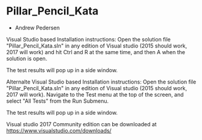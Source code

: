 # Pillar_Pencil_Kata

- Andrew Pedersen

Visual Studio based Installation instructions: Open the solution file "Pillar_Pencil_Kata.sln" in any edition of Visual studio (2015 should work, 2017 will work) and hit Ctrl and R at the same time, and then A when the solution is open.

The test results will pop up in a side window. 


Alternalte Visual Studio based Installation instructions: Open the solution file "Pillar_Pencil_Kata.sln" in any edition of Visual studio (2015 should work, 2017 will work). Navigate to the Test menu at the top of the screen, and select "All Tests" from the Run Submenu.

The test results will pop up in a side window. 



Visual studio 2017 Community edition can be downloaded at https://www.visualstudio.com/downloads/
